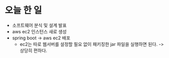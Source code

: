 # 오늘 한 일
- 소프트웨어 분식 및 설계 발표
- aws ec2 인스턴스 새로 생성
- spring boot -> aws ec2 배포
    - ec2는 따로 웹서버를 설정할 필요 없이 패키징한 jar 파일을 실행하면 된다. -> 상당히 편하다.